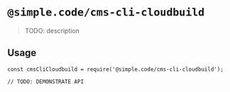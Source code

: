 # `@simple.code/cms-cli-cloudbuild`

> TODO: description

## Usage

```
const cmsCliCloudbuild = require('@simple.code/cms-cli-cloudbuild');

// TODO: DEMONSTRATE API
```
